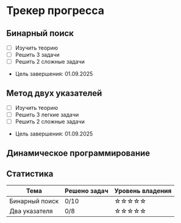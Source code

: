 # Трекер прогресса

## Бинарный поиск
- [ ] Изучить теорию
- [ ] Решить 3 задачи
- [ ] Решить 2 сложные задачи
- Цель завершения: 01.09.2025
  
## Метод двух указателей
- [ ] Изучить теорию
- [ ] Решить 3 легкие задачи
- [ ] Решить 2 сложные задачи
- Цель завершения: 01.09.2025

## Динамическое программирование


## Статистика
| Тема               | Решено задач | Уровень владения  |
|--------------------|--------------|-------------------|
| Бинарный поиск     | 0/10         | ☆☆☆☆☆           |
| Два указателя      | 0/8          | ☆☆☆☆☆           |
